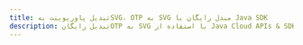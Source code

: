 ---title: تبدیل پاورپوینت بهSVG، OTP به SVG مبدل رایگان یا Java SDKdescription: تبدیل رایگانOTP به SVG با استفاده از Java Cloud APIs & SDK. همچنین اسناد Microsoft PowerPoint را در Cloud ایجاد، ویرایش و رندر کنید.---